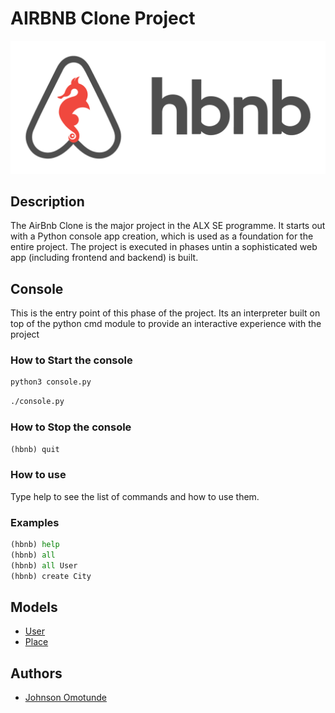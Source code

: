 # AIRBNB Clone Project 

![](./hbnb_logo.png)

## Description
The AirBnb Clone is the major project in the ALX SE programme. It starts out with a Python console app creation, which is used as a foundation for the entire project. The project is executed in phases untin a sophisticated web app (including frontend and backend) is built.

## Console
This is the entry point of this phase of the project. Its an interpreter built
on top of the python cmd module to provide an interactive experience with the
project

### How to Start the console

```python
python3 console.py
```
```bash
./console.py
```

### How to Stop the console
```python
(hbnb) quit
```

### How to use
Type help to see the list of commands and how to use them.

### Examples
```python
(hbnb) help
(hbnb) all
(hbnb) all User
(hbnb) create City
```

## Models
* [User](models/user.py)
* [Place](models/place.py)


## Authors
* [Johnson Omotunde](https://github.com/JohnsonGith)
